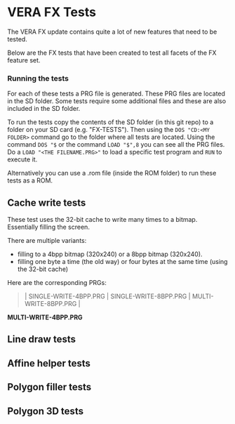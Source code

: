 
# VERA FX Tests

The VERA FX update contains quite a lot of new features that need to be tested.

Below are the FX tests that have been created to test all facets of the FX feature set.

### Running the tests

For each of these tests a PRG file is generated. These PRG files are located in the SD folder. 
Some tests require some additional files and these are also included in the SD folder.

To run the tests copy the contents of the SD folder (in this git repo) to a folder on your SD card (e.g. "FX-TESTS").
Then using the `DOS "CD:<MY FOLDER>` command go to the folder where all tests are located. 
Using the command `DOS "$` or the command `LOAD "$",8` you can see all the PRG files. 
Do a `LOAD "<THE FILENAME.PRG>"` to load a specific test program and `RUN` to execute it.

Alternatively you can use a .rom file (inside the ROM folder) to run these tests as a ROM.


## Cache write tests

These test uses the 32-bit cache to write many times to a bitmap. Essentially filling the screen.

There are multiple variants: 
  - filling to a 4bpp bitmap (320x240) or a 8bpp bitmap (320x240). 
  - filling one byte a time (the old way) or four bytes at the same time (using the 32-bit cache)

Here are the corresponding PRGs:

> | SINGLE-WRITE-4BPP.PRG | SINGLE-WRITE-8BPP.PRG | MULTI-WRITE-8BPP.PRG |

**MULTI-WRITE-4BPP.PRG**

## Line draw tests




## Affine helper tests



## Polygon filler tests



## Polygon 3D tests